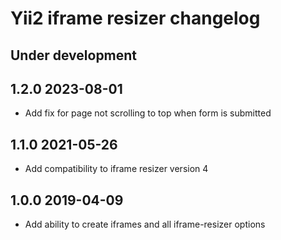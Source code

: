 # Yii2 iframe resizer changelog

Under development
-----------------

1.2.0 2023-08-01
-----------------
- Add fix for page not scrolling to top when form is submitted

1.1.0 2021-05-26
-----------------
- Add compatibility to iframe resizer version 4

1.0.0 2019-04-09
-----------------
- Add ability to create iframes and all iframe-resizer options